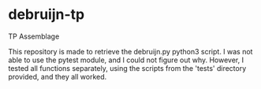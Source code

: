 # debruijn-tp
TP Assemblage

This repository is made to retrieve the debruijn.py python3 script.
I was not able to use the pytest module, and I could not figure out why.
However, I tested all functions separately, using the scripts from the 'tests' directory provided, and they all worked.
